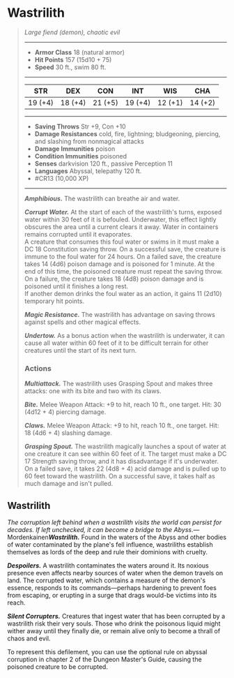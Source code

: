 # Wastrilith
>*Large fiend (demon), chaotic evil*
>___
>- **Armor Class** 18 (natural armor)
>- **Hit Points** 157 (15d10 + 75)
>- **Speed** 30 ft., swim 80 ft.
>___
>|STR|DEX|CON|INT|WIS|CHA|
>|:---:|:---:|:---:|:---:|:---:|:---:|
>|19 (+4)|18 (+4)|21 (+5)|19 (+4)|12 (+1)|14 (+2)|
>___
>- **Saving Throws** Str +9, Con +10
>- **Damage Resistances** cold, fire, lightning; bludgeoning, piercing, and slashing from nonmagical attacks
>- **Damage Immunities** poison
>- **Condition Immunities** poisoned
>- **Senses** darkvision 120 ft., passive Perception 11
>- **Languages** Abyssal, telepathy 120 ft.
>- #CR13 (10,000 XP)
>___
>***Amphibious.*** The wastrilith can breathe air and water.  
>
>***Corrupt Water.*** At the start of each of the wastrilith's turns, exposed water within 30 feet of it is befouled. Underwater, this effect lightly obscures the area until a current clears it away. Water in containers remains corrupted until it evaporates.  
>A creature that consumes this foul water or swims in it must make a DC 18 Constitution saving throw. On a successful save, the creature is immune to the foul water for 24 hours. On a failed save, the creature takes 14 (4d6) poison damage and is poisoned for 1 minute. At the end of this time, the poisoned creature must repeat the saving throw. On a failure, the creature takes 18 (4d8) poison damage and is poisoned until it finishes a long rest.  
>If another demon drinks the foul water as an action, it gains 11 (2d10) temporary hit points.  
>
>***Magic Resistance.*** The wastrilith has advantage on saving throws against spells and other magical effects.  
>
>***Undertow.*** As a bonus action when the wastrilith is underwater, it can cause all water within 60 feet of it to be difficult terrain for other creatures until the start of its next turn.  
>
>### Actions
>***Multiattack.*** The wastrilith uses Grasping Spout and makes three attacks: one with its bite and two with its claws.  
>
>***Bite.*** Melee Weapon Attack: +9 to hit, reach 10 ft., one target. Hit: 30 (4d12 + 4) piercing damage.  
>
>***Claws.*** Melee Weapon Attack: +9 to hit, reach 10 ft., one target. Hit: 18 (4d6 + 4) slashing damage.  
>
>***Grasping Spout.*** The wastrilith magically launches a spout of water at one creature it can see within 60 feet of it. The target must make a DC 17 Strength saving throw, and it has disadvantage if it's underwater. On a failed save, it takes 22 (4d8 + 4) acid damage and is pulled up to 60 feet toward the wastrilith. On a successful save, it takes half as much damage and isn't pulled.

## Wastrilith

*The corruption left behind when a wastrilith visits the world can persist for decades. If left unchecked, it can become a bridge to the Abyss.*— Mordenkainen***Wastrilith.*** Found in the waters of the Abyss and other bodies of water contaminated by the plane's fell influence, wastriliths establish themselves as lords of the deep and rule their dominions with cruelty.

***Despoilers.*** A wastrilith contaminates the waters around it. Its noxious presence even affects nearby sources of water when the demon travels on land. The corrupted water, which contains a measure of the demon's essence, responds to its commands—perhaps hardening to prevent foes from escaping, or erupting in a surge that drags would-be victims into its reach.

***Silent Corrupters.*** Creatures that ingest water that has been corrupted by a wastrilith risk their very souls. Those who drink the poisonous liquid might wither away until they finally die, or remain alive only to become a thrall of chaos and evil.

To represent this defilement, you can use the optional rule on abyssal corruption in chapter 2 of the Dungeon Master's Guide, causing the poisoned creature to be corrupted.
